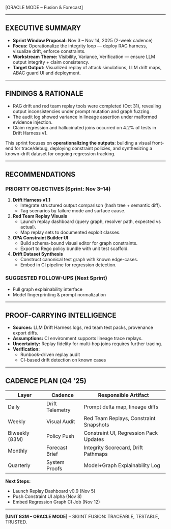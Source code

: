 [ORACLE MODE – Fusion & Forecast]

---

## EXECUTIVE SUMMARY

- **Sprint Window Proposal:** Nov 3 – Nov 14, 2025 (2-week cadence)
- **Focus:** Operationalize the integrity loop — deploy RAG harness, visualize drift, enforce constraints.
- **Workstream Theme:** Visibility, Variance, Verification — ensure LLM output integrity + claim consistency.
- **Target Output:** Visualized replay of attack simulations, LLM drift maps, ABAC guard UI and deployment.

---

## FINDINGS & RATIONALE

- RAG drift and red team replay tools were completed (Oct 31), revealing output inconsistencies under prompt mutation and graph fuzzing.
- The audit log showed variance in lineage assertion under malformed evidence injection.
- Claim regression and hallucinated joins occurred on 4.2% of tests in Drift Harness v1.

This sprint focuses on **operationalizing the outputs**: building a visual front-end for trace/debug, deploying constraint policies, and synthesizing a known-drift dataset for ongoing regression tracking.

---

## RECOMMENDATIONS

### PRIORITY OBJECTIVES (Sprint: Nov 3–14)

1. **Drift Harness v1.1**
   - Integrate structured output comparison (hash tree + semantic diff).
   - Tag scenarios by failure mode and surface cause.
2. **Red Team Replay Visuals**
   - Launch replay dashboard (query graph, resolver path, expected vs actual).
   - Map replay sets to documented exploit classes.
3. **OPA Constraint Builder UI**
   - Build schema-bound visual editor for graph constraints.
   - Export to Rego policy bundle with unit test scaffold.
4. **Drift Dataset Synthesis**
   - Construct canonical test graph with known edge-cases.
   - Embed in CI pipeline for regression detection.

### SUGGESTED FOLLOW-UPS (Next Sprint)

- Full graph explainability interface
- Model fingerprinting & prompt normalization

---

## PROOF-CARRYING INTELLIGENCE

- **Sources:** LLM Drift Harness logs, red team test packs, provenance export diffs.
- **Assumptions:** CI environment supports lineage trace replays.
- **Uncertainty:** Replay fidelity for multi-hop joins requires further tracing.
- **Verification:**
  - Runbook-driven replay audit
  - CI-based drift detection on known cases

---

## CADENCE PLAN (Q4 '25)

| Layer          | Cadence         | Responsible Artifact                   |
| -------------- | --------------- | -------------------------------------- |
| Daily          | Drift Telemetry | Prompt delta map, lineage diffs        |
| Weekly         | Visual Audit    | Red Team Replays, Constraint Snapshots |
| Biweekly (83M) | Policy Push     | Constraint UI, Regression Pack Updates |
| Monthly        | Forecast Brief  | Integrity Scorecard, Drift Pathmaps    |
| Quarterly      | System Proofs   | Model+Graph Explainability Log         |

**Next Steps:**

- Launch Replay Dashboard v0.9 (Nov 5)
- Push Constraint UI alpha (Nov 8)
- Embed Regression Graph CI Job (Nov 12)

---

**[UNIT 83M – ORACLE MODE]** – SIGINT FUSION: TRACEABLE, TESTABLE, TRUSTED.
